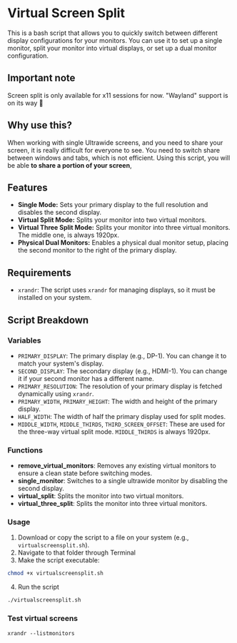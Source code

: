 
# Virtual Screen Split

This is a bash script that allows you to quickly switch between different display configurations for your monitors. You can use it to set up a single monitor, split your monitor into virtual displays, or set up a dual monitor configuration. 

## Important note
Screen split is only available for x11 sessions for now. "Wayland" support is on its way 🚀

## Why use this?
When working with single Ultrawide screens, and you need to share your screen, it is really difficult for everyone to see. You need to switch share between windows and tabs, which is not efficient. Using this script, you will be able **to share a portion of your screen**,

## Features

- **Single Mode:** Sets your primary display to the full resolution and disables the second display.
- **Virtual Split Mode:** Splits your monitor into two virtual monitors.
- **Virtual Three Split Mode:** Splits your monitor into three virtual monitors. The middle one, is always 1920px.
- **Physical Dual Monitors:** Enables a physical dual monitor setup, placing the second monitor to the right of the primary display.

## Requirements

- `xrandr`: The script uses `xrandr` for managing displays, so it must be installed on your system.

## Script Breakdown

### Variables

- `PRIMARY_DISPLAY`: The primary display (e.g., DP-1). You can change it to match your system's display.
- `SECOND_DISPLAY`: The secondary display (e.g., HDMI-1). You can change it if your second monitor has a different name.
- `PRIMARY_RESOLUTION`: The resolution of your primary display is fetched dynamically using `xrandr`.
- `PRIMARY_WIDTH`, `PRIMARY_HEIGHT`: The width and height of the primary display.
- `HALF_WIDTH`: The width of half the primary display used for split modes.
- `MIDDLE_WIDTH`, `MIDDLE_THIRDS`, `THIRD_SCREEN_OFFSET`: These are used for the three-way virtual split mode. `MIDDLE_THIRDS` is always 1920px.

### Functions

- **remove_virtual_monitors**: Removes any existing virtual monitors to ensure a clean state before switching modes.
- **single_monitor**: Switches to a single ultrawide monitor by disabling the second display.
- **virtual_split**: Splits the monitor into two virtual monitors.
- **virtual_three_split**: Splits the monitor into three virtual monitors.

### Usage

1. Download or copy the script to a file on your system (e.g., `virtualscreensplit.sh`).
2. Navigate to that folder through Terminal
3. Make the script executable:
```bash
chmod +x virtualscreensplit.sh
```
4. Run the script
```bash
./virtualscreensplit.sh
```

### Test virtual screens
```
xrandr --listmonitors
```

